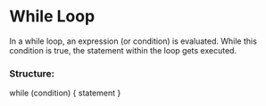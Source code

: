 # While Loop

In a while loop, an expression (or condition) is evaluated. While this condition is true, the statement within the loop gets executed. 


### Structure:

 while (condition) {
    statement
 }
